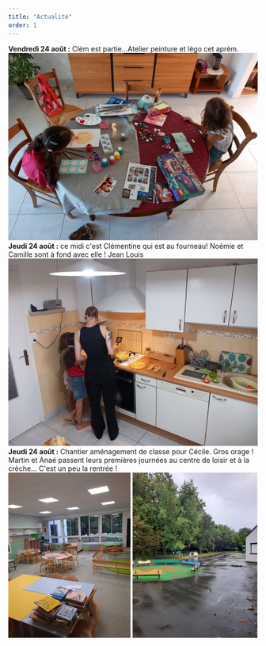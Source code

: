 ```yaml
---
title: "Actualité"
order: 1
---
```

**Vendredi 24 août :** Clém est partie...Atelier peinture et légo cet aprèm.
  ![Atelier déco chez Papy](/images/20230825_1.jpg)
**Jeudi 24 août :** ce midi c'est Clémentine qui est au fourneau! Noémie et Camille sont à fond avec elle !   Jean Louis
  ![Cuisine chez Papy](/images/20230824_1.jpg)
**Jeudi 24 août :** Chantier aménagement de classe pour Cécile.
Gros orage ! Martin et Anaé passent leurs premières journées au centre de loisir et à la crèche... C'est un peu la rentrée !  
  ![Class de Cécile](/images/20230824_2.jpg) 